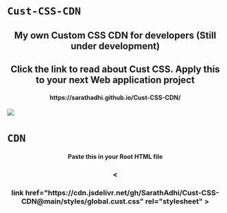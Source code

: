 # `Cust-CSS-CDN`

<div align="center">
    <h2>My own Custom CSS CDN for developers (Still under development)</h2>
    <h2>Click the link to read about Cust CSS. Apply this to your next Web application project</h2>
    <h4>https://sarathadhi.github.io/Cust-CSS-CDN/</h4>
</div>

![](https://user-images.githubusercontent.com/73097560/115834477-dbab4500-a447-11eb-908a-139a6edaec5c.gif)

# `CDN`

<div align="center">
    <h4>Paste this in your Root HTML file</h4>
    <h3><<h3>link href="https://cdn.jsdelivr.net/gh/SarathAdhi/Cust-CSS-CDN@main/styles/global.cust.css" rel="stylesheet" ></h3></h3>
</div>
